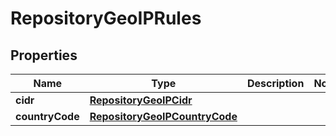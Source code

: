 
# RepositoryGeoIPRules

## Properties
Name | Type | Description | Notes
------------ | ------------- | ------------- | -------------
**cidr** | [**RepositoryGeoIPCidr**](RepositoryGeoIPCidr.md) |  | 
**countryCode** | [**RepositoryGeoIPCountryCode**](RepositoryGeoIPCountryCode.md) |  | 



